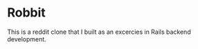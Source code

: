 Robbit
======

This is a reddit clone that I built as an excercies in Rails backend development.  

